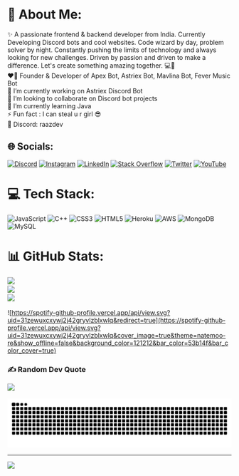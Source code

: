 <!-- <p><img src="https://github-readme-streak-stats.herokuapp.com/?user=chethanyadav456&" align="center" alt="chethanyadav456" /></p> -->

# 💫 About Me:
✨ A passionate frontend & backend developer from India. Currently Developing Discord bots and cool websites. Code wizard by day, problem solver by night. Constantly pushing the limits of technology and always looking for new challenges. Driven by passion and driven to make a difference. Let's create something amazing together. 💻🚀 <br>
❤️‍🔥 Founder & Developer of Apex Bot, Astriex Bot, Mavlina Bot, Fever Music Bot <br>🔭 I’m currently working on Astriex Discord Bot<br>👯 I’m looking to collaborate on Discord bot projects<br>🌱 I’m currently learning Java<br>⚡ Fun fact : I can steal u r girl 😎 <br>🐔 Discord: raazdev


## 🌐 Socials:
[![Discord](https://img.shields.io/badge/Discord-%237289DA.svg?logo=discord&logoColor=white)](htttps://discord.gg/YVn6nUycHU) [![Instagram](https://img.shields.io/badge/Instagram-%23E4405F.svg?logo=Instagram&logoColor=white)](https://instagram.com/itsme_chethan06) [![LinkedIn](https://img.shields.io/badge/LinkedIn-%230077B5.svg?logo=linkedin&logoColor=white)](https://linkedin.com/in/chethan-yadav) [![Stack Overflow](https://img.shields.io/badge/-Stackoverflow-FE7A16?logo=stack-overflow&logoColor=white)](https://stackoverflow.com/users/18890241) [![Twitter](https://img.shields.io/badge/Twitter-%231DA1F2.svg?logo=Twitter&logoColor=white)](https://twitter.com/chethanyadav456) [![YouTube](https://img.shields.io/badge/YouTube-%23FF0000.svg?logo=YouTube&logoColor=white)](https://youtube.com/c/UCcPqBRJ_8Zqa8x6qRreXBgw) 

# 💻 Tech Stack:
![JavaScript](https://img.shields.io/badge/javascript-%23323330.svg?style=for-the-badge&logo=javascript&logoColor=%23F7DF1E) ![C++](https://img.shields.io/badge/c++-%2300599C.svg?style=for-the-badge&logo=c%2B%2B&logoColor=white) ![CSS3](https://img.shields.io/badge/typescript-%23007ACC.svg?style=for-the-badge&logo=typescript&logoColor=white) ![HTML5](https://img.shields.io/badge/html5-%23E34F26.svg?style=for-the-badge&logo=html5&logoColor=white) ![Heroku](https://img.shields.io/badge/heroku-%23430098.svg?style=for-the-badge&logo=heroku&logoColor=white) ![AWS](https://img.shields.io/badge/AWS-%23FF9900.svg?style=for-the-badge&logo=amazon-aws&logoColor=white) ![MongoDB](https://img.shields.io/badge/MongoDB-%234ea94b.svg?style=for-the-badge&logo=mongodb&logoColor=white) ![MySQL](https://img.shields.io/badge/mysql-%2300f.svg?style=for-the-badge&logo=mysql&logoColor=white)

# 📊 GitHub Stats:
![](https://github-readme-stats.vercel.app/api?username=chethanyadav456&theme=dark&hide_border=false&include_all_commits=true&count_private=true)<br/>
![](https://github-readme-streak-stats.herokuapp.com/?user=chethanyadav456&theme=dark&hide_border=false)<br/>
![](https://github-readme-stats.vercel.app/api/top-langs/?username=chethanyadav456&theme=dark&hide_border=false&include_all_commits=true&count_private=true&layout=compact)

![https://spotify-github-profile.vercel.app/api/view.svg?uid=31zewuxcxywj2j42gryvlzblxwlq&redirect=true](https://spotify-github-profile.vercel.app/api/view.svg?uid=31zewuxcxywj2j42gryvlzblxwlq&cover_image=true&theme=natemoo-re&show_offline=false&background_color=121212&bar_color=53b14f&bar_color_cover=true)

### ✍️ Random Dev Quote
![](https://quotes-github-readme.vercel.app/api?type=horizontal&theme=merko)

<p align="center">
<img src="https://github.com/VishwaGauravIn/VishwaGauravIn/blob/output/github-contribution-grid-snake.svg">
</p>

---
[![](https://visitcount.itsvg.in/api?id=chethanyadav456&icon=8&color=12)](https://visitcount.itsvg.in)
